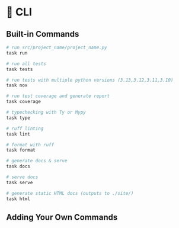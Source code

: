 # 🍭 CLI

## Built-in Commands

```bash
# run src/project_name/project_name.py
task run

# run all tests
task tests

# run tests with multiple python versions (3.13,3.12,3.11,3.10)
task nox

# run test coverage and generate report
task coverage

# typechecking with Ty or Mypy
task type

# ruff linting
task lint

# format with ruff
task format

# generate docs & serve
task docs

# serve docs
task serve

# generate static HTML docs (outputs to ./site/)
task html
```

## Adding Your Own Commands

[Taskipy]: (https://github.com/taskipy/taskipy)
